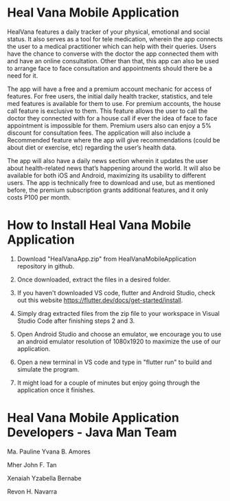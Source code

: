 # Heal Vana Mobile Application

HealVana features a daily tracker of your physical, emotional and social status. It also serves as a tool for tele medication, wherein the app connects the user to a medical practitioner which can help with their queries. Users have the chance to converse with the doctor the app connected them with and have an online consultation. Other than that, this app can also be used to arrange face to face consultation and appointments should there be a need for it.

The app will have a free and a premium account mechanic for access of features. For free users, the initial daily health tracker, statistics, and tele med features is available for them to use. For premium accounts, the house call feature is exclusive to them. This feature allows the user to call the doctor they connected with for a house call if ever the idea of face to face appointment is impossible for them. Premium users also can enjoy a 5% discount for consultation fees. The application will also include a Recommended feature where the app will give recommendations (could be about diet or exercise, etc) regarding the user’s health data.

The app will also have a daily news section wherein it updates the user about health-related news that’s happening around the world. It will also be available for both iOS and Android, maximizing its usability to different users. The app is technically free to download and use, but as mentioned before, the premium subscription grants additional features, and it only costs P100 per month.

# How to Install Heal Vana Mobile Application
1. Download "HealVanaApp.zip" from HealVanaMobileApplication repository in github.

2. Once downloaded, extract the files in a desired folder.

3. If you haven't downloaded VS code, flutter and Android Studio, check out this website https://flutter.dev/docs/get-started/install.

4. Simply drag extracted files from the zip file to your workspace in Visual Studio Code after finishing steps 2 and 3.

5. Open Android Studio and choose an emulator, we encourage you to use an android emulator resolution of 1080x1920 to maximize the use of our application.

6. Open a new terminal in VS code and type in "flutter run" to build and simulate the program.

7. It might load for a couple of minutes but enjoy going through the application once it finishes.


# Heal Vana Mobile Application Developers - Java Man Team
Ma. Pauline Yvana B. Amores

Mher John F. Tan

Xenaiah Yzabella Bernabe

Revon H. Navarra
